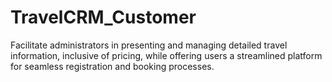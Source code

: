 # TravelCRM_Customer
 Facilitate administrators in presenting and managing detailed travel information, inclusive of pricing, while offering users a streamlined platform for seamless registration and booking processes.
